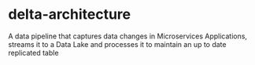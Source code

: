 # delta-architecture
A data pipeline that captures data changes in Microservices Applications, streams it to a Data Lake and processes it to maintain an up to date replicated table
